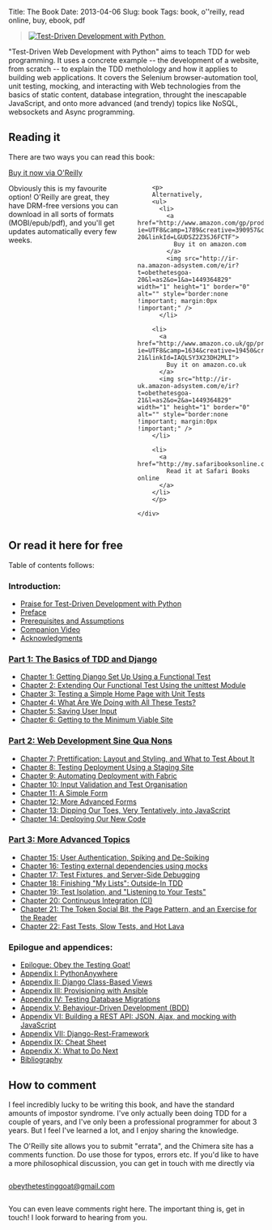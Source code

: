 Title: The Book
Date: 2013-04-06
Slug: book
Tags: book, o''reilly, read online, buy, ebook, pdf

<div class="right">
    <blockquote>
        <a href="http://www.anrdoezrs.net/click-7079286-11260198?url=http%3A%2F%2Fshop.oreilly.com%2Fproduct%2F0636920029533.do%3Fcmp%3Daf-code-book-product_cj_9781449367794_%7BPID%7D&cjsku=0636920029533" target="_top">
            <img src="https://akamaicovers.oreilly.com/images/0636920029533/cat.gif" border="0" alt="Test-Driven Development with Python"/>
        </a>
        <img src="http://www.ftjcfx.com/image-7079286-11260198" width="1" height="1" border="0"/>
    </blockquote>
</div>

"Test-Driven Web Development with Python" aims to teach TDD for web
programming. It uses a concrete example -- the development of a website,
from scratch -- to explain the TDD metholology and how it applies to 
building web applications. It covers the Selenium browser-automation tool,
unit testing, mocking, and interacting with Web technologies from the basics of
static content, database integration, throught the inescapable JavaScript, and
onto more advanced (and trendy) topics like NoSQL, websockets and Async
programming.


Reading it
----------

There are two ways you can read this book:

<div class="row">
    <div class="large-3 columns">
        <a class="button" href="http://bit.ly/1pyuCm5" target="_top">
            Buy it now via O'Reilly
        </a>
        <img src="http://www.awltovhc.com/image-7079286-11260198" width="1" height="1" border="0"/>
    </div>
    <div class="large-9 columns">
        <p>
        Obviously this is my favourite option!  O'Reilly are great,
        they have DRM-free versions you can download in all sorts
        of formats (MOBI/epub/pdf), and you'll get updates
        automatically every few weeks.
        </p>

        <p>
        Alternatively,
        <ul>
          <li>
            <a href="http://www.amazon.com/gp/product/1449364829/ref=as_li_tl?ie=UTF8&camp=1789&creative=390957&creativeASIN=1449364829&linkCode=as2&tag=obethetesgoa-20&linkId=LGUDSZ2Z3SJ6FCTF">
              Buy it on amazon.com
            </a>
            <img src="http://ir-na.amazon-adsystem.com/e/ir?t=obethetesgoa-20&l=as2&o=1&a=1449364829" width="1" height="1" border="0" alt="" style="border:none !important; margin:0px !important;" /> 
          </li>

        <li>
          <a href="http://www.amazon.co.uk/gp/product/1449364829/ref=as_li_tl?ie=UTF8&camp=1634&creative=19450&creativeASIN=1449364829&linkCode=as2&tag=obethetesgoa-21&linkId=IAQLSY3X23DH2MLI">
            Buy it on amazon.co.uk
          </a>
          <img src="http://ir-uk.amazon-adsystem.com/e/ir?t=obethetesgoa-21&l=as2&o=2&a=1449364829" width="1" height="1" border="0" alt="" style="border:none !important; margin:0px !important;" />
        </li>

        <li>
          <a href="http://my.safaribooksonline.com/9781449365141">
            Read it at Safari Books online
          </a>
        </li>
        </p>

    </div>
</div>


<h2 id="toc">Or read it here for free</h2>

Table of contents follows:

### Introduction:

* [Praise for Test-Driven Development with Python](/book/praise.harry.html)
* [Preface](/book/preface.html)
* [Prerequisites and Assumptions](/book/pre-requisite-installations.html)
* [Companion Video](/book/video_plug.html)
* [Acknowledgments](/book/acknowledgments.html)

### [Part 1: The Basics of TDD and Django](/book/part1.harry.html)

* [Chapter 1: Getting Django Set Up Using a Functional Test](/book/chapter_01.html)
* [Chapter 2: Extending Our Functional Test Using the unittest Module](/book/chapter_02.html)
* [Chapter 3: Testing a Simple Home Page with Unit Tests](/book/chapter_03.html)
* [Chapter 4: What Are We Doing with All These Tests?](/book/chapter_04.html)
* [Chapter 5: Saving User Input](/book/chapter_05.html)
* [Chapter 6: Getting to the Minimum Viable Site](/book/chapter_06.html)


### [Part 2: Web Development Sine Qua Nons](/book/part2.harry.html)

* [Chapter 7: Prettification: Layout and Styling, and What to Test About It](/book/chapter_07.html)
* [Chapter 8: Testing Deployment Using a Staging Site](/book/chapter_08.html)
* [Chapter 9: Automating Deployment with Fabric](/book/chapter_09.html)
* [Chapter 10: Input Validation and Test Organisation](/book/chapter_10.html)
* [Chapter 11: A Simple Form](/book/chapter_11.html)
* [Chapter 12: More Advanced Forms](/book/chapter_12.html)
* [Chapter 13: Dipping Our Toes, Very Tentatively, into JavaScript](/book/chapter_13.html)
* [Chapter 14: Deploying Our New Code](/book/chapter_14.html)


### [Part 3: More Advanced Topics](/book/part3.harry.html)

* [Chapter 15: User Authentication, Spiking and De-Spiking](/book/chapter_15.html)
* [Chapter 16: Testing external dependencies using mocks](/book/chapter_16.html)
* [Chapter 17: Test Fixtures, and Server-Side Debugging](/book/chapter_17.html)
* [Chapter 18: Finishing "My Lists": Outside-In TDD](/book/chapter_18.html)
* [Chapter 19: Test Isolation, and "Listening to Your Tests"](/book/chapter_19.html)
* [Chapter 20: Continuous Integration (CI)](/book/chapter_20.html)
* [Chapter 21: The Token Social Bit, the Page Pattern, and an Exercise for the Reader](/book/chapter_21.html)
* [Chapter 22: Fast Tests, Slow Tests, and Hot Lava](/book/chapter_22.html)


### Epilogue and appendices:

* [Epilogue: Obey the Testing Goat!](/book/epilogue.html)
* [Appendix I: PythonAnywhere](/book/appendix_I_PythonAnywhere.html)
* [Appendix II: Django Class-Based Views](/book/appendix_II_Django_Class-Based_Views.html)
* [Appendix III: Provisioning with Ansible](/book/appendix_III_provisioning_with_ansible.html)
* [Appendix IV: Testing Database Migrations](/book/appendix_IV_testing_migrations.html)
* [Appendix V: Behaviour-Driven Development (BDD)](/book/appendix_V_bdd_tools.html)
* [Appendix VI: Building a REST API: JSON, Ajax, and mocking with JavaScript](/book/appendix_VI_rest_api.html)
* [Appendix VII: Django-Rest-Framework](/book/appendix_VII_DjangoRestFramework.html)
* [Appendix IX: Cheat Sheet](/book/appendix_IX_cheat_sheet.html)
* [Appendix X: What to Do Next](/book/appendix_X_what_to_do_next.html)
* [Bibliography](/book/bibliography.html)



How to comment
--------------

I feel incredibly lucky to be writing this book, and have the standard amounts of
impostor syndrome. I've only actually been doing TDD for a couple of years, and I've
only been a professional programmer for about 3 years.  But I feel I've learned a lot,
and I enjoy sharing the knowledge.

The O'Reilly site allows you to submit "errata", and the Chimera site has a comments
function. Do use those for typos, errors etc.  If you'd like to have a more
philosophical discussion, you can get in touch with me directly via

<div class="small-3 small-centered columns">
    <p class="center-text">
        <a href="mailto:obeythetestinggoat@gmail.com">obeythetestinggoat@gmail.com</a>
    </p>
</div>

You can even leave comments right here.  The important thing is, get in touch!
I look forward to hearing from you.

